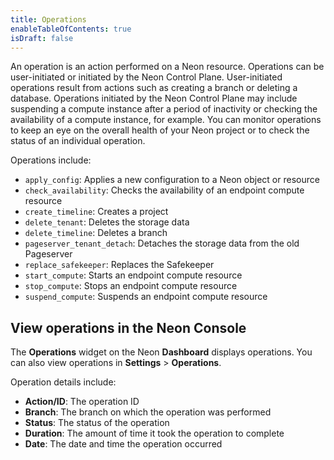 ```yaml
---
title: Operations
enableTableOfContents: true
isDraft: false
---
```


An operation is an action performed on a Neon resource. Operations can be user-initiated or initiated by the Neon Control Plane. User-initiated operations result from actions such as creating a branch or deleting a database. Operations initiated by the Neon Control Plane may include suspending a compute instance after a period of inactivity or checking the availability of a compute instance, for example. You can monitor operations to keep an eye on the overall health of your Neon project or to check the status of an individual operation.

Operations include:

- `apply_config`: Applies a new configuration to a Neon object or resource
- `check_availability`: Checks the availability of an endpoint compute resource
- `create_timeline`: Creates a project
- `delete_tenant`: Deletes the storage data
- `delete_timeline`: Deletes a branch
- `pageserver_tenant_detach`: Detaches the storage data from the old Pageserver
- `replace_safekeeper`: Replaces the Safekeeper
- `start_compute`: Starts an endpoint compute resource
- `stop_compute`: Stops an endpoint compute resource
- `suspend_compute`: Suspends an endpoint compute resource

## View operations in the Neon Console

The **Operations** widget on the Neon **Dashboard** displays operations. You can also view operations in **Settings** > **Operations**.

Operation details include:

- **Action/ID**: The operation ID
- **Branch**: The branch on which the operation was performed
- **Status**: The status of the operation
- **Duration**: The amount of time it took the operation to complete
- **Date**: The date and time the operation occurred
